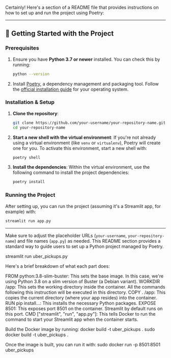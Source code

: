 Certainly! Here's a section of a README file that provides instructions on how to set up and run the project using Poetry:

---

## 🚀 Getting Started with the Project

### Prerequisites

1. Ensure you have **Python 3.7 or newer** installed. You can check this by running:
   ```bash
   python --version
   ```

2. Install [Poetry](https://python-poetry.org/), a dependency management and packaging tool. Follow the [official installation guide](https://python-poetry.org/docs/#installation) for your operating system.

### Installation & Setup

1. **Clone the repository**:
   ```bash
   git clone https://github.com/your-username/your-repository-name.git
   cd your-repository-name
   ```

2. **Start a new shell with the virtual environment**:
   If you're not already using a virtual environment (like `venv` or `virtualenv`), Poetry will create one for you. To activate this environment, start a new shell with:
   ```bash
   poetry shell
   ```

3. **Install the dependencies**:
   Within the virtual environment, use the following command to install the project dependencies:
   ```bash
   poetry install
   ```

### Running the Project

After setting up, you can run the project (assuming it's a Streamlit app, for example) with:

```bash
streamlit run app.py
```

---

Make sure to adjust the placeholder URLs (`your-username`, `your-repository-name`) and file names (`app.py`) as needed. This README section provides a standard way to guide users to set up a Python project managed by Poetry.






streamlit run uber_pickups.py

Here's a brief breakdown of what each part does:

FROM python:3.8-slim-buster: This sets the base image. In this case, we're using Python 3.8 on a slim version of Buster (a Debian variant).
WORKDIR /app: This sets the working directory inside the container. All the commands following this instruction will be executed in this directory.
COPY . /app: This copies the current directory (where your app resides) into the container.
RUN pip install...: This installs the necessary Python packages.
EXPOSE 8501: This exposes port 8501 on the container. Streamlit by default runs on this port.
CMD ["streamlit", "run", "app.py"]: This tells Docker to run the command to start your Streamlit app when the container starts.


Build the Docker image by running: docker build -t uber_pickups .
sudo docker build -t uber_pickups .

Once the image is built, you can run it with: 
sudo docker run -p 8501:8501 uber_pickups
